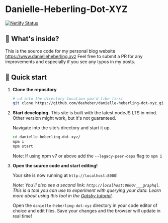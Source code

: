 # Danielle-Heberling-Dot-XYZ
[![Netlify Status](https://api.netlify.com/api/v1/badges/a4629274-59c5-47ee-901f-9621a8fb5174/deploy-status)](https://app.netlify.com/sites/deeheber/deploys)

## 🧐 What's inside?

This is the source code for my personal blog website https://www.danielleheberling.xyz Feel free to submit a PR for any improvements and especially if you see any typos in my posts.

## 🚀 Quick start

1.  **Clone the repository**

    ```sh
    # cd into the directory location you'd like first
    git clone https://github.com/deeheber/danielle-heberling-dot-xyz.git
    ```

1.  **Start developing.**
    This site is built with the latest nodeJS LTS in mind. Other version might work, but it's not guaranteed.

    Navigate into the site’s directory and start it up.

    ```sh
    cd danielle-heberling-dot-xyz/
    npm i
    npm start
    ```

    Note: If using npm v7 or above add the `--legacy-peer-deps` flag to `npm i`

1.  **Open the source code and start editing!**

    Your site is now running at `http://localhost:8000`!

    _Note: You'll also see a second link: _`http://localhost:8000/___graphql`_. This is a tool you can use to experiment with querying your data. Learn more about using this tool in the [Gatsby tutorial](https://www.gatsbyjs.org/tutorial/part-five/#introducing-graphiql)._

    Open the `danielle-heberling-dot-xyz` directory in your code editor of choice and edit files. Save your changes and the browser will update in real time!
